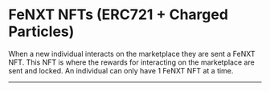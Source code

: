 # FeNXT NFTs (ERC721 + Charged Particles)

When a new individual interacts on the marketplace they are sent a FeNXT NFT. This NFT is where the rewards for interacting on the marketplace are sent and locked. An individual can only have 1 FeNXT NFT at a time.

****
